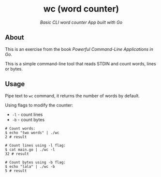<h1 align="center">wc (word counter)</h1>

*<p align="center">Basic CLI word counter App built with Go</p>*

## About

This is an exercise from the book _Powerful Command-Line Applications in Go_.

This is a simple command-line tool that reads STDIN and count words, lines or bytes.

## Usage

Pipe text to `wc` command, it returns the number of words by default.

Using flags to modify the counter:

- `-l` - count lines
- `-b` - count bytes

```
# Count words:
$ echo "two words" | ./wc
2 # result
```

```
# Count lines using -l flag:
$ cat main.go | ./wc -l
32 # result
```

```
# Count bytes using -b flag:
$ echo "lala" | ./wc -b
5 # result
```
